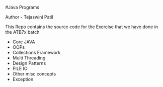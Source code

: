 #Java Programs

Author - Tejaswini Patil

This Repo contains the source code for the Exercise that we have done in the ATB7x batch

- Core JAVA
- OOPs
- Collections Framework
- Multi Threading
- Design Patterns
- FILE IO
- Other misc concepts
- Exception